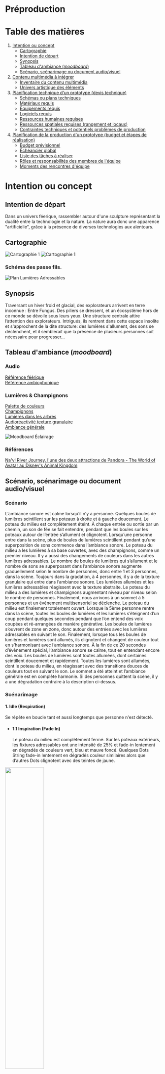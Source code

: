 # Préproduction

# Table des matières
1. [Intention ou concept](#Intention-ou-concept)
    - [Cartographie](#Cartographie)
    - [Intention de départ](#Intention-de-départ)
    - [Synopsis](#Synopsis)
    - [Tableau d'ambiance (*moodboard*)](#tableau-dambiance-moodboard)
    - [Scénario, scénarimage ou document audio/visuel](#scénario-scénarimage-ou-document-audiovisuel)
2. [Contenu multimédia à intégrer](#Contenu-multimédia-à-intégrer)
    - [Inventaire du contenu multimédia](#Inventaire-du-contenu-multimédia)
    - [Univers artistique des éléments](#univers-artistique-des-éléments)
3. [Planification technique d'un prototype (devis technique)](#planification-technique-dun-prototype-devis-technique)
    - [Schémas ou plans techniques](#Schémas-ou-plans-techniques)
    - [Matériaux requis](#matériel-de-scénographie-requis)
    - [Équipements requis](#équipements-requis)
    - [Logiciels requis](#Logiciels-requis)
    - [Ressources humaines requises](#Ressources-humaines-requises)
    - [Ressources spatiales requises (rangement et locaux)](#ressources-spatiales-requises-rangement-et-locaux)
    - [Contraintes techniques et potentiels problèmes de production](#contraintes-techniques-et-potentiels-problèmes-de-production)
4. [Planification de la production d'un prototype (budget et étapes de réalisation)](#planification-de-la-production-dun-prototype-budget-et-étapes-de-réalisation)
    - [Budget prévisionnel](#Budget-prévisionnel)
    - [Échéancier global](#Échéancier-global)
    - [Liste des tâches à réaliser](#Liste-des-tâches-à-réaliser)
    - [Rôles et responsabilités des membres de l'équipe](#rôles-et-responsabilités-des-membres-de-léquipe)
    - [Moments des rencontres d'équipe](#moments-des-rencontres-déquipe)

# Intention ou concept

## Intention de départ
Dans un univers féerique, rassembler autour d'une sculpture représentant la dualité entre la technologie et la nature. La nature aura donc une apparence "artificielle", grâce à la présence de diverses technologies aux alentours. 


## Cartographie

![Cartographie 1](medias/plan_numéroté_vrai_2.png)
![Cartographie 1](medias/plan_direction_capteur.png)
### Schéma des passe fils.
![Plan Lumières Adressables](medias/schema_electrique.png) <br>

## Synopsis
Traversant un hiver froid et glacial, des explorateurs arrivent en terre inconnue : Entre Fungus. Des piliers se dressent, et un écosystème hors de ce monde se dévoile sous leurs yeux. Une structure centrale attire l’attention des explorateurs. Intrigués, ils rentrent dans cette espace insolite et s'approchent de la dite structure: des lumières s'allument, des sons se déclenchent, et il semblerait que la présence de plusieurs personnes soit nécessaire pour progresser...


## Tableau d'ambiance (*moodboard*)

### Audio<br>
[Référence féérique](https://www.youtube.com/shorts/z6iGZhqrxRY) <br>
[Référence ambiophonique](https://www.youtube.com/shorts/v1o-gKb9cJc)<br>

### Lumières & Champignons
[Palette de couleurs](https://coolors.co/ffe065-fe81b4-25bcd4-1356b4-71f074)<br>
[Champignons](https://www.youtube.com/watch?v=GZ8umWHb2j8)<br>
[Lumières dans les arbres](https://www.youtube.com/watch?v=opkbghGGM30)<br>
[Audioréactivité texture granulaire](https://www.youtube.com/watch?v=HyF5Q9zNhZ0)<br>
[Ambiance générale](https://www.youtube.com/watch?v=8Nj2O60BJdk)<br>

![Moodboard Éclairage](medias/moodboard_ambiance_eclairage.png)<br>

### Références

[Na'vi River Journey, l'une des deux attractions de Pandora - The World of Avatar au Disney's Animal Kingdom](https://touringplans.com/blog/everything-you-need-to-know-about-navi-river-journey/)

## Scénario, scénarimage ou document audio/visuel

### Scénario

L’ambiance sonore est calme lorsqu’il n’y a personne. Quelques boules de lumières scintillent sur les poteaux à droite et à gauche doucement. Le poteau du milieu est complètement éteint. À chaque entrée ou sortie par un chemin, un son de fée se fait entendre, pendant que les boules sur les poteaux autour de l’entrée s’allument et clignotent. Lorsqu’une personne entre dans la scène, plus de boules de lumières scintillent pendant qu’une superposition de sons commence dans l’ambiance sonore. Le poteau du milieu a les lumières à sa base ouvertes, avec des champignons, comme un premier niveau. Il y a aussi des changements de couleurs dans les autres lumières adressables. Le nombre de boules de lumières qui s’allument et le nombre de sons se superposant dans l’ambiance sonore augmente graduellement selon le nombre de personnes, donc entre 1 et 3 personnes, dans la scène. Toujours dans la gradation, à 4 personnes, il y a de la texture granulaire qui entre dans l’ambiance sonore. Les lumières allumées et les lumières adressables réagissent avec la texture abstraite. Le poteau du milieu a des lumières et champignons augmentant niveau par niveau selon le nombre de personnes. Finalement, nous arrivons à un sommet à 5 personnes et un événement multisensoriel se déclenche. Le poteau du milieu est finalement totalement ouvert. Lorsque la 5ème personne rentre dans la scène, toutes les boules de lumières et les lumières s’éteignent d’un coup pendant quelques secondes pendant que l’on entend des voix coupées et ré-arrangées de manière générative. Les boules de lumières s’ouvrent de zone en zone, donc autour des entrées avec les lumières adressables en suivant le son. Finalement, lorsque tous les boules de lumières et  lumières sont allumés, ils clignotent et changent de couleur tout en s’harmonisant avec l’ambiance sonore. À la fin de ce 20 secondes d’évènement spécial, l’ambiance sonore se calme, tout en entendant encore des voix. Les boules de lumières sont toutes allumées, dont certaines scintillent doucement et rapidement. Toutes les lumières sont allumées, dont le poteau  du milieu, en réagissant avec des transitions douces de couleurs tout en suivant le son. Le sommet a été atteint et l’ambiance générale est en complète harmonie. Si des personnes quittent la scène, il y a une dégradation contraire à la description ci-dessus.

### Scénarimage

#### 1. Idle (Respiration)

Se répète en boucle tant et aussi longtemps que personne n'est détecté.

* #### 1.1 Inspiration (Fade In)
    
  Le poteau du milieu est complètement fermé. Sur les poteaux extérieurs, les fixtures adressables ont une intensité de 25% et fade-in lentement en dégradés de couleurs vert, bleu et mauve foncé. Quelques Dots String fade-in lentement en dégradés couleur similaires alors que d’autres Dots clignotent avec des teintes de jaune.
    
<img src="medias/idle_on.png"  width="50%" align="center">

* #### 1.2 Expiration (Fade Out)

  Le poteau du milieu est complètement fermé. Sur les poteaux extérieurs, les fixtures adressables et toutes les dot string fade-out lentement pour s’éteindre.
  
<img src="medias/idle_off.png"  width="50%" align="center">

# Contenu multimédia à intégrer
## Inventaire du contenu multimédia

2 paysages sonores (dont 1 modulable)

4 modules multimédias (captation des données, interprétation des données, contrôle d'éclairage et effets audiovisuels)


## Univers artistique des éléments
[Univers artistique](https://cmontmorency365-my.sharepoint.com/:x:/g/personal/2062121_cmontmorency_qc_ca/Ed-9BxbzUDpHkrCtu1kijxwBOhWSUQP5E1gXYZtl-SiaGA)

# Planification technique d'un prototype (devis technique)
## Schémas ou plans techniques


### Schéma de branchement

![exemple de schema](medias/schema_complet_v2.png)

 ### Emplacement 
 
 ![Emplacement](medias/avant_exemple.png)
 
 ### Produit Final
 
 ![Produit Final](medias/exemple_produit.png)


## Matériel de scénographie requis

* Poteaux
    * Pont d'éclairage (cr34te)
        * 1' x 1' x 8' (triangle)
        * 2' x 2' x 8' (carré)
    
    * specifique
        * poteau 1
            * speaker
            * string festoon 15' (cr34te)
            * fausse plante
        * poteau 2
            * speaker
            * string festoon 15' (cr34te)
            * fausse plante
            * colorado
        * poteau 3
            * speaker
            * string festoon 15' (cr34te)
            * fausse plante
        * poteau 4
            * speaker
            * string festoon 15' (cr34te)
            * fausse plante
            * colorado
        * poteau 5
            * speaker
            * string festoon 15' (cr34te)
            * fausse plante
        * poteau 6
            * speaker
            * string festoon 15' (cr34te)
            * fausse plante
            * colorado
        * poteau 7
            * speaker
            * string festoon 15' (cr34te)
            * fausse plante
        * poteau 8
            * speaker
            * string festoon 15' (cr34te)
            * fausse plante
            * colorado
        * poteau M
            * speaker
            * arduino (2x) [lien](https://shop.m5stack.com/products/pir-module)
            * LED ALITOVE DC 12V WS2811 12mm
            * Lumières adressables (x4)
            * DMX Dot 5W (cr34te)
            * DMX DOT STRING festoon ( (cr34te)
            * DMX DOT clean (64) (cr34te)
            * Boule Lumineuse 200mm (cr34te)
            * Tubes Opal 0.5M (cr34te)
            * Tubes Opal 1M (cr34te)
            * COLORado 2 Solo (cr34te)
            * fausse plante

* Cabanon central
    * mac mini
    * Carte de son 
    * Amplificateurs
    * V-Show Artnet RDM DMX Controller


## Équipements requis (Liste officielle matériel)

### Cr34te
* __Lumières__
    * (~8x25' 1x 50') DMX DOT STRING (festoon) (cr34te)
    * ( 64x ) DMX DOT CLEAR (cr34te)
    * ( 20x-25x ) Boule Lumineuse 200mm cr34te)
    * ( x1 ) Boule Lumineuse 36' cr34te)
    * ( 4x ) Tubes Opal 0.5M (cr34te)
    * ( 2x ) Tubes Opal 1M (cr34te)
    * ( x8 ) COLORado 2 Solo (cr34te)
    
* __Connection / controlleur__
    * ( ~2 ) CL-PBDF (cr34te)

* __Installation__
    * Pond d'éclairage 
        * ( x8 ) 1' x 1' x 8' (triangle)
        * ( x1 ) 2' x 2' x 8' (carré)


### À acheter 
* __Audio__
    * [( 9x ) Haut-P-arleurs Yamaha NS-AW194BL](https://www.amazon.ca/-/fr/Yamaha-NS-AW194BL-Haut-parleurs-int%C3%A9rieur-ext%C3%A9rieur/dp/B007QTAWYC)
    * [fils 2 connecteur 14 gauge](https://www.amazon.ca/dp/B01M300ZX5/ref=sspa_dk_detail_1?pd_rd_i=B00HZWYQZG&pd_rd_w=PEu8S&content-id=amzn1.sym.c7dca932-da6a-44fc-af09-cc68d2449b34&pf_rd_p=c7dca932-da6a-44fc-af09-cc68d2449b34&pf_rd_r=5FN5JM6M2R5XVBDJP136&pd_rd_wg=o112i&pd_rd_r=5f664501-b01e-46a0-b16c-2d0cb1f615d3&s=electronics&sp_csd=d2lkZ2V0TmFtZT1zcF9kZXRhaWw&spLa=ZW5jcnlwdGVkUXVhbGlmaWVyPUEzNjVEUkZESFFWT0c0JmVuY3J5cHRlZElkPUEwNDE4NTAyMzUySEFUSFhBQlVZUiZlbmNyeXB0ZWRBZElkPUEwMTQ2OTA4WVYwVlhNUDNERTVIJndpZGdldE5hbWU9c3BfZGV0YWlsJmFjdGlvbj1jbGlja1JlZGlyZWN0JmRvTm90TG9nQ2xpY2s9dHJ1ZQ&th=1)
    * [ ( x5 )Nobsound Mini Bluetooth 4.0 Digital Amplifier](https://www.amazon.ca/Nobsound-Bluetooth-Digital-Amplifier-Supply/dp/B07CWMHTCM)
    * (peut-etre) [Carte Son Externe USB SPDIF 7.1 StarTech](https://www.amazon.ca/TASCAM-US-16x08-USB-Audio-Interface/dp/B00MIXF200?th=1)
   
* __Connection / controlleur__
    * [V-Show Artnet RDM DMX Controller](https://www.amazon.com/V-Show-Artnet-RDM-DMX-Controller/dp/B09F2CBJHD)
    * [Arduino ATOM PoE kit with W5500](https://docs.m5stack.com/en/atom/atom_poe)
    * [Keystone](https://www.amazon.ca/Cable-Matters-Mount-24-Port-Keystone/dp/B0072JVT02)
    * [PowerStrip](https://www.amazon.ca/StarTech-com-RKPW161915-19-Inch-Rackmount-Distribution/dp/B003GSGNE0)

* __Réseau__
    * Cables Ethernet de longueurs variées
    * [Switch PoE 16 ports](https://www.amazon.ca/-/fr/YuanLey-Commutateur-Gigabit-commutateur-Ethernet/dp/B08QHHY7GJ/ref=sr_1_7?__mk_fr_CA=%C3%85M%C3%85%C5%BD%C3%95%C3%91&crid=21G4L0QRII2&keywords=switch%2B16%2Bport%2Bpoe&qid=1674764463&sprefix=switch%2B16%2Bport%2Bpo%2Caps%2C72&sr=8-7&th=1)
    * Modem LTE (a voir)

* __Ordinateur__
    * [( x2) MAC Mini](https://www.apple.com/ca/shop/buy-mac/mac-mini)
    
* __Interactivité__
    * ( x12 ) proximity Sensor (Guillaume) 

* __Décoration__
    * Peinture UV
    * [Peinture Luminesante](https://www.amazon.ca/Artecho-Acrylic-Supplies-Fabric-Leather/dp/B094QHDY3G/ref=sr_1_19?gclid=CjwKCAiAuOieBhAIEiwAgjCvcqZVLpZDiwGP6ph6_BNVojX3Twh2KQ4y2ZpjIXsxrfgCfMTxfuE_NRoCZwkQAvD_BwE&hvadid=208290318227&hvdev=c&hvlocphy=9000605&hvnetw=g&hvqmt=e&hvrand=9051653536197340694&hvtargid=kwd-302791761036&hydadcr=20576_9245693&keywords=luminescent%2Bpaint&qid=1675305070&sr=8-19&th=1)
    * [fougère](https://www.amazon.ca/-/fr/artificielles-am%C3%A9nagement-paysager-artificielle-ext%C3%A9rieur/dp/B0BN3NNMQR?ref_=Oct_Oct_d_onr_d_6647015011_3&pd_rd_w=AOhWA&content-id=amzn1.sym.ff4b1194-feb0-4d65-8ed9-e093f266f982&pf_rd_p=ff4b1194-feb0-4d65-8ed9-e093f266f982&pf_rd_r=NS71EYDHE8C69G6CR7WB&pd_rd_wg=90Ep1&pd_rd_r=538f1c55-3549-4d72-9945-09f1d838d06e&pd_rd_i=B0BN3NNMQR)
    * [guirlande](https://www.amazon.ca/-/fr/guirlandes-artificiel-artificielles-d%C3%A9coration-d%C3%A9v%C3%A9nement/dp/B0B4NYLBVZ?ref_=Oct_Oct_d_obs_d_6647015011_1&pd_rd_w=EGtxN&content-id=amzn1.sym.a26ace70-029b-45dd-99a6-bbbb61b20bbb&pf_rd_p=a26ace70-029b-45dd-99a6-bbbb61b20bbb&pf_rd_r=NS71EYDHE8C69G6CR7WB&pd_rd_wg=90Ep1&pd_rd_r=538f1c55-3549-4d72-9945-09f1d838d06e&pd_rd_i=B0B4NYLBVZ&th=1)
    * [lot 3 plantes artificielles](https://www.amazon.ca/-/fr/Dremisland-Lot-plantes-artificielles-suspendre/dp/B09JJRNT3M/ref=lp_6647015011_1_1?th=1)
    * [fejka](https://www.ikea.com/ca/fr/p/fejka-plante-artificielle-en-pot-interieur-exterieur-a-accrocher-40349531/)
    * [fejka](https://www.ikea.com/ca/fr/p/fejka-plante-artificielle-en-pot-interieur-exterieur-a-accrocher-eucalyptus-70466811/)
    * [fougère artificielle ext.](https://www.veronneau.com/fr/fougere-12-pkf036grgyf-16)
    * [dieffenbachia vert artificiel](https://www.veronneau.com/fr/dieffenbachia-vert-artificiel-exterieur-18-mtf23287ttgr-3)

    
## Budget prévisionnel
![Budget prévisionnel](medias/budget1.JPG)
[Lien vers document](https://cmontmorency365.sharepoint.com/:x:/s/FONGUSAMONGUS/EdlGhdyy8N1BpC-nrMZU9iABkAA59kKl6h62ncfrJwSruw?e=2n2DG0)

## Logiciels requis

FL Studio (Version 21.0.0.3324)<br>
VCV Rack (Version 2.2.1) <br>
madmapper (Version 2022.29850) <br>
Arduino IDE (Version 2.0.3) <br>

## Ressources humaines requises

* TTP, location de matériel
* Designeuse industrielle; Madame Geneviève 
* Les prof du programme TIM
* Cr34te (équipement et installation)

## Ressources spatiales requises (rangement et locaux)

* Lieu Extérieur
    * Déploiement

* Grand Studio
    * Entreposage

* Petit Studio
    * Enregistrement audio

## Contraintes techniques et potentiels problèmes de production

| Contrainte ou problème potentiel                 | Solution envisagée                                    | Commentaires                                                                                 |
|--------------------------------------------------|-------------------------------------------------------|----------------------------------------------------------------------------------------------|
|Pas beaucoup d’expérience avec Madmapper| Formation plus approfondie par le TTP, demander de l’aide aux professeurs ou TTP et vérifier la documentation en ligne. |  Sinon, nous pourrions essayer avec Max/MSP|                                          
 | Problème de connexion avec les cartes sonores (interface audio). | Acheter une carte de son qui se connecte avec les 7 speakers. Mettre à jours les logiciels qui ont besoin d’être mis à jour et tous leurs drivers. | Ce genre de problème empêcherait VCV Rack (et tout autre logiciel qui utilise de l’audio) de pouvoir jouer de l’audio dans les speakers. |
 |  Problème avec les envois d’informations en OSC/UDP aux logiciels réceptacles. |  Vérifier que chaque étape a bien été faite, vérifier si les informations envoyées peuvent être reçu par les logiciels réceptacles, vérifier les pares-feux. |  Ce problème enlèvera toute possibilité de communication entre les divers logiciels qui créent l’interactivité. |
 | Nous n'avons jamais fais des lumières adressables dans Madmapper. | Faire des recherches en regardant des vidéos en ligne, demander de l'aide aux professeurs ou aux TTPs | Sinon, on pourrais laisser tomber Madmapper et faire les lumières avec QLC+ |
 |  Faire la programmation de l'audio réactivité dans madmapper (connectique entre plusieurs logiciels complexe) |  Faire encore des recherches ou demander d'autre aide. |  Sinon, on pourrait laisser tomber l'audio réactivité et faire plutôt des patterns de lumière | 
 | Faire tenir les poteaux extérieurs à la verticale | Nous avons dévellopé une base qui nous semble assez robuste et qui pourra résister au intempérit, mais un être humain mal intentionné pourrait tout de même les faire tomber | C'est une partie relativement importante de notre projet alors il sera difficile de l'enlever | 
 | S'assurer que le poteau central soutienne tous nos éléments d'interactivité  |   Faire des plans précis conçernant l'emplacement de chaque objet (dmx, speakers, sensors, etc)| Ce genre de problème nous empêcherait d'avancer sur le projet puisque ce poteau est le point central de notre exposition.  |
 | Il est possible que les deadlines ne soient pas respectées, retardant les contraintes imposées. | Se prendre le plus tôt possible en prévision de chaque problème important qui pourrait venir dans notre direction. | C'est une contrainte qui dépend des membres de l'équipe, donc cela pourrait être sous contrôle avec de la prévision. |
 | La coordonation et les communications entre les membres de l'équipe peuvent être moins claires par moments. | Tenir à jour le Github en référence, ainsi qu'en créant des réseaux sociaux de communication. | Si tout le monde fait des update de leurs avancées aux réunions, cela devrait bien fonctionner. |
 | Le poteau central, dû à sa composition différente et à son importance majeure dans le projet, doit absolument être fonctionnel | Faire des test et à moins grande échelle, pour ensuite reproduire un résultat satisfaisant pour la vraie affaire | Probablement s'informer vers des distributeurs ou regarder pour du sur-mesure.| 
 | Tout le matériel peut ne pas être à l'épreuve des conditions climatiques | Créer des prototypes/échantillons qui résistent au froid et qui sont protégés. | Les échantillons de cr34te devraient se montrer utiles pour reproduire à moins grande échelle nos tests d'interactivité. | 

# Planification de la production d'un prototype (budget et étapes de réalisation)

## Échéancier global
Étapes importantes du projet visualisé dans GitHub (*milestones*):  
https://github.com/F-C-A/ENTRE-FUNGUS/milestones

*Dates importantes :*
- Générale technique en studio: vendredi 17 mars au matin;
- Début de la diffusion: lundi 20 mars, 13h;
- Diffusion des projets en mode autonome: lundi 20 au jeudi 23 mars;
- Présentation aux étudiant.es de l'UQAM: date à venir;
- Vernissage devant public : jeudi 23 mars 18h30;
- Démontage: vendredi 24 mars.

## Liste des tâches à réaliser
Visualisation des tâches à réaliser dans GitHub selon la méthode Kanban:  
https://github.com/orgs/F-C-A/projects/1

Inventaire des tâches à réaliser dans GitHub selon le répertoire d'*issues*:  
https://github.com/F-C-A/ENTRE-FUNGUS/issues

## Rôles et responsabilités des membres de l'équipe

**Elwin**
 - Coordination générale du projet (coordination de l'échéancier, du budget, suivi de la liste des tâches à réaliser, s'assurer de la répartition du rôle et des responsabilités des membres de l'équipe); <br>
 - Coordination technique de l'équipe d'installation et d'intégration; <br>
 - [Documentation du déploiement du projet;](https://github.com/F-C-A/ENTRE-FUNGUS/issues/14) <br>
 - [Tester la mise en ligne du projet;](https://github.com/F-C-A/ENTRE-FUNGUS/issues/7) <br>
 - [Tenir le journal hebdomadaire de l'équipe;](https://github.com/F-C-A/ENTRE-FUNGUS/issues/8) <br>



**Meryem**
- Coordination de l'équipe de contenus et intéractivité;
- [Création des différentes atmosphères et zones de lumières;](https://github.com/F-C-A/ENTRE-FUNGUS/issues/22)
- [Création d'une animation de lumières d'environ 60 secondes au climax (5 personnes);](https://github.com/F-C-A/ENTRE-FUNGUS/issues/23)
- [Programmation de la réactivité des lumières lorsque les textures granulaires jouent;](https://github.com/F-C-A/ENTRE-FUNGUS/issues/24)
- [Progammation de la réactivité des lumières sur les poteaux des entrées à l'entrée et à la une sortie d'une personne;](https://github.com/F-C-A/ENTRE-FUNGUS/issues/25)
- [Programmation de la réactivité du nombres de lumières allumés selon le nombre de personnes (entre 1 et 5);](https://github.com/F-C-A/ENTRE-FUNGUS/issues/26)
- [Programmation des différents niveaux sur le poteau du milieu selon le nombre de personnes (entre 1 et 5);](https://github.com/F-C-A/ENTRE-FUNGUS/issues/46)




**Gabriel**
- [Création des différentes atmosphères des fixtures de lumières sur le poteau central;](https://github.com/F-C-A/ENTRE-FUNGUS/issues/11)
- [Création d'une animation de lumières d'environ 60 secondes au climax (lorsqu'il y a 5 personnes de détectées);](https://github.com/F-C-A/ENTRE-FUNGUS/issues/12)
- [Création des différentes vidéos réactives lorsqu'il y a des textures granulaires;](https://github.com/F-C-A/ENTRE-FUNGUS/issues/47)
- [Création des différentes vidéos réactives de "patterns" de lumières qui seront jouées par rapport à l'audio et au nombre de personnes détectées;](https://github.com/F-C-A/ENTRE-FUNGUS/issues/13)





**Jean-Christophe**
- [Création des différentes atmosphères audios qui seront jouées par rapport au nombre de personnes détectées dans la zone interactive;](https://github.com/F-C-A/ENTRE-FUNGUS/issues/15)
- [Création des paysages sonores;](https://github.com/F-C-A/ENTRE-FUNGUS/issues/16)
- [Création d'une atmosphère sonore spéciale d'environ 60 secondes au climax (lorsqu'il y a 5 personnes de détectées);](https://github.com/F-C-A/ENTRE-FUNGUS/issues/17)
- [Programmation de la réactivité du son à l'entrée ainsi qu'à la sortie d'une personne;](https://github.com/F-C-A/ENTRE-FUNGUS/issues/27)


**Dominic**
- Coordination de l'équipe d'installation et d'intégration;
- [Direction artistique;](https://github.com/F-C-A/ENTRE-FUNGUS/issues/10)
- [Installation de la caméra, des détecteurs de mouvements et des fixtures;](https://github.com/F-C-A/ENTRE-FUNGUS/issues/20)
- [Branchement et connections;](https://github.com/F-C-A/ENTRE-FUNGUS/issues/21)


**Loic**
- [Installation de la pièce centrale;](https://github.com/F-C-A/ENTRE-FUNGUS/issues/9)
- [Installation des leds et champignons;](https://github.com/F-C-A/ENTRE-FUNGUS/issues/18)
- [Coordination de la création et de l'intégration des champignons;](https://github.com/F-C-A/ENTRE-FUNGUS/issues/19)
- [Programmation des relais de connections Arduino et PureData;](https://github.com/F-C-A/ENTRE-FUNGUS/issues/48)


**Tâches pas encore attribuées**  
https://github.com/F-C-A/ENTRE-FUNGUS/issues?q=is%3Aopen+is%3Aissue+no%3Aassignee+

## Moments des rencontres d'équipe
Hebdomadaire
- **Mardi 13h (1h-2h)** : Rencontre de suivi de projet.
- **Jeudi 13h (1h-2h)** : Rencontre de suivi de projet.


Autre: 
- **À chaque jalon (milestone)** : Rencontre de suivi de projet.
- **Quand l'installation est terminée** : Rencontre de suivi de projet.
- **Quand l'interactivité est terminée** : Rencontre de suivi de projet.

